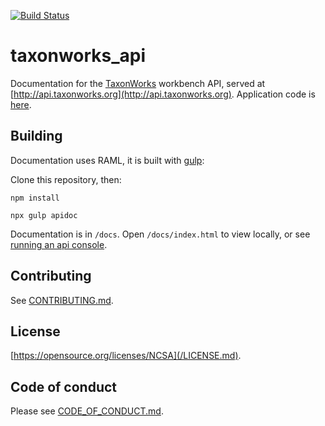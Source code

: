 [![Build Status](https://travis-ci.org/SpeciesFileGroup/taxonworks_api.svg?branch=master)](https://travis-ci.org/SpeciesFileGroup/taxonworks_api)

# taxonworks_api

Documentation for the [TaxonWorks](http://taxonworks.org) workbench API, served at [http://api.taxonworks.org](http://api.taxonworks.org).  Application code is [here](https://github.com/SpeciesFileGroup/taxonworks).

## Building

Documentation uses RAML, it is built with [gulp](https://gulpjs.com/):

Clone this repository, then: 

```
npm install

npx gulp apidoc
```

Documentation is in `/docs`.  Open `/docs/index.html` to view locally, or see [running an api console](http://api.taxonworks.org/#/running-an-api-console). 

## Contributing

See [CONTRIBUTING.md](/CONTRIBUTING.md).

## License

[https://opensource.org/licenses/NCSA](/LICENSE.md).

## Code of conduct

Please see [CODE_OF_CONDUCT.md](/CODE_OF_CONDUCT.md). 
